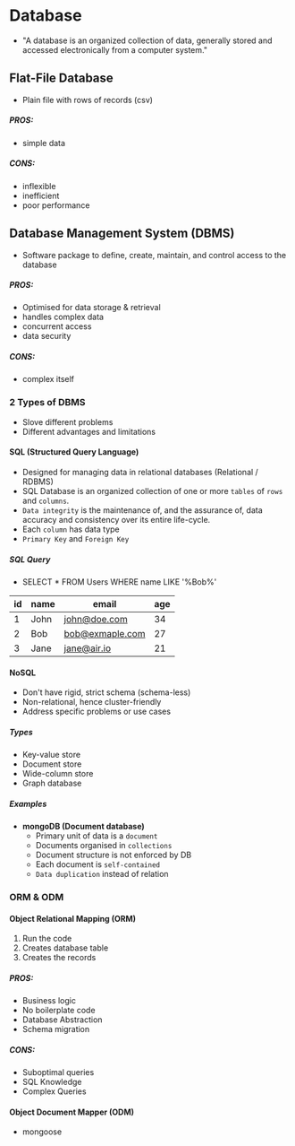 # Database

- "A database is an organized collection of data, generally stored and accessed electronically from a computer system."

## Flat-File Database

- Plain file with rows of records (csv)

##### PROS:

- simple data

##### CONS:

- inflexible
- inefficient
- poor performance

## Database Management System (DBMS)

- Software package to define, create, maintain, and control access to the database

##### PROS:

- Optimised for data storage & retrieval
- handles complex data
- concurrent access
- data security

##### CONS:

- complex itself

### 2 Types of DBMS

- Slove different problems
- Different advantages and limitations

#### SQL (Structured Query Language)

- Designed for managing data in relational databases (Relational / RDBMS)
- SQL Database is an organized collection of one or more `tables` of `rows` and `columns`.
- `Data integrity` is the maintenance of, and the assurance of, data accuracy and consistency over its entire life-cycle.
- Each `column` has data type
- `Primary Key` and `Foreign Key`

##### SQL Query

- SELECT \* FROM Users WHERE name LIKE '%Bob%'

| id  | name | email           | age |
| --- | ---- | --------------- | --- |
| 1   | John | john@doe.com    | 34  |
| 2   | Bob  | bob@exmaple.com | 27  |
| 3   | Jane | jane@air.io     | 21  |

#### NoSQL

- Don't have rigid, strict schema (schema-less)
- Non-relational, hence cluster-friendly
- Address specific problems or use cases

##### Types

- Key-value store
- Document store
- Wide-column store
- Graph database

##### Examples

- **mongoDB (Document database)**
  - Primary unit of data is a `document`
  - Documents organised in `collections`
  - Document structure is not enforced by DB
  - Each document is `self-contained`
  - `Data duplication` instead of relation

### ORM & ODM

#### Object Relational Mapping (ORM)

1. Run the code
2. Creates database table
3. Creates the records

##### PROS:

- Business logic
- No boilerplate code
- Database Abstraction
- Schema migration

##### CONS:

- Suboptimal queries
- SQL Knowledge
- Complex Queries

#### Object Document Mapper (ODM)

- mongoose
